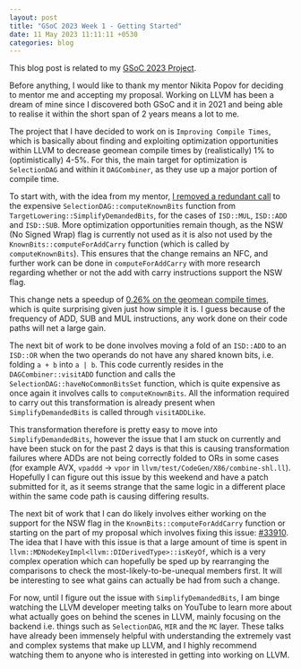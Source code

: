 ```yaml
---
layout: post
title: "GSoC 2023 Week 1 - Getting Started"
date: 11 May 2023 11:11:11 +0530
categories: blog
---
```


This blog post is related to my
<a href="https://summerofcode.withgoogle.com/programs/2023/projects/JdqGUwNq">GSoC 2023 Project</a>.

Before anything, I would like to thank my mentor Nikita Popov for deciding to mentor me and accepting my proposal.
Working on LLVM has been a dream of mine since I discovered both GSoC and it in 2021 and being able to realise it
within the short span of 2 years means a lot to me.

The project that I have decided to work on is `Improving Compile Times`, which is basically about finding
and exploiting optimization opportunities within LLVM to decrease geomean compile times by (realistically) 1% to
(optimistically) 4-5%. For this, the main target for optimization is `SelectionDAG` and within it
`DAGCombiner`, as they use up a major portion of compile time.

To start with, with the idea from my mentor,
<a href="https://reviews.llvm.org/rG1d21d2eb7f1dc205c42cfccd1d7890442a78e912">I removed a redundant call</a> to the
expensive `SelectionDAG::computeKnownBits` function from
`TargetLowering::SimplifyDemandedBits`, for the cases of `ISD::MUL`, `ISD::ADD` and
`ISD::SUB`. More optimization opportunities remain though, as the NSW (No Signed Wrap) flag is currently
not used as it is also not used by the `KnownBits::computeForAddCarry` function (which is called by
`computeKnownBits`). This ensures that the change remains an NFC, and further work can be done in
`computeForAddCarry` with more research regarding whether or not the add with carry instructions support
the NSW flag.

This change nets a speedup of
<a href="https://llvm-compile-time-tracker.com/?remote=dc03">0.26% on the geomean compile times</a>, which is quite
surprising given just how simple it is. I guess because of the frequency of ADD, SUB and MUL instructions, any work
done on their code paths will net a large gain.

The next bit of work to be done involves moving a fold of an `ISD::ADD` to an `ISD::OR` when
the two operands do not have any shared known bits, i.e. folding `a + b` into `a | b`. This
code currently resides in the `DAGCombiner::visitADD` function and calls the
`SelectionDAG::haveNoCommonBitsSet` function, which is quite expensive as once again it involves calls to
`computeKnownBits`. All the information required to carry out this transformation is already present when
`SimplifyDemandedBits` is called through `visitADDLike`.

This transformation therefore is pretty easy to move into `SimplifyDemandedBits`, however the issue that
I am stuck on currently and have been stuck on for the past 2 days is that this is causing transformation failures
where ADDs are not being correctly folded to ORs in some cases (for example AVX, `vpaddd` ->
`vpor` in `llvm/test/CodeGen/X86/combine-shl.ll`). Hopefully I can figure out this issue by
this weekend and have a patch submitted for it, as it seems strange that the same logic in a different place within
the same code path is causing differing results.

The next bit of work that I can do likely involves either working on the support for the NSW flag in the
`KnownBits::computeForAddCarry` function or starting on the part of my proposal which involves fixing
this issue: <a href="https://github.com/llvm/llvm-project/issues/33910">#33910</a>. The idea that I have with this
issue is that a large amount of time is spent in
`llvm::MDNodeKeyImpl<llvm::DIDerivedType>::isKeyOf`, which is a very complex operation which can
hopefully be sped up by rearranging the comparisons to check the most-likely-to-be-unequal members first. It will be
interesting to see what gains can actually be had from such a change.

For now, until I figure out the issue with `SimplifyDemandedBits`, I am binge watching the LLVM developer
meeting talks on YouTube to learn more about what actually goes on behind the scenes in LLVM, mainly focusing on the
backend i.e. things such as `SelectionDAG`, `MIR` and the `MC` layer. These talks
have already been immensely helpful with understanding the extremely vast and complex systems that make up LLVM, and
I highly recommend watching them to anyone who is interested in getting into working on LLVM.
